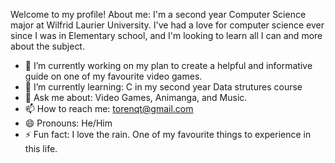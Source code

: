 Welcome to my profile!
About me: I'm a second year Computer Science major at Wilfrid Laurier University. I've had a love for computer science ever since I was in Elementary school,
and I'm looking to learn all I can and more about the subject.
- 🔭 I’m currently working on my plan to create a helpful and informative guide on one of my favourite video games.
- 🌱 I’m currently learning: C in my second year Data strutures course
- 💬 Ask me about: Video Games, Animanga, and Music.
- 📫 How to reach me: torenqt@gmail.com
- 😄 Pronouns: He/Him
- ⚡ Fun fact: I love the rain. One of my favourite things to experience in this life.
